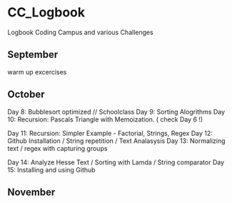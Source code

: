 # CC_Logbook
Logbook Coding Campus and various Challenges

## September 
warm up excercises

## October
Day 8: Bubblesort optimized // Schoolclass
Day 9: Sorting Alogrithms
Day 10: Recursion: Pascals Triangle with Memoization. ( check Day 6 !) 

Day 11: Recursion: Simpler Example - Factorial, Strings, Regex
Day 12: Github Installation / String repetition / Text Analasysis
Day 13: Normalizing text / regex with capturing groups

Day 14: Analyze Hesse Text / Sorting with Lamda / String comparator
Day 15: Installing and using Github

## November